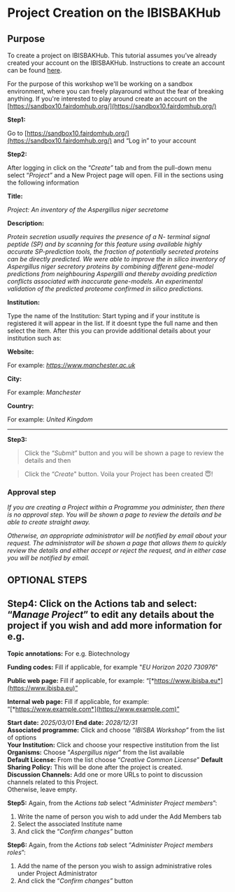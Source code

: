# Project Creation on the IBISBAKHub

## Purpose

To create a project on IBISBAKHub. This tutorial assumes you’ve already created your account on the IBISBAKHub. Instructions to create an account can be found [here](https://ibisba.github.io/handbook/hub_account_creation.html).

For the purpose of this workshop we'll be working on a sandbox environment, where you can freely playaround without the fear of breaking anything. If you're interested to play around create an account on the [https://sandbox10.fairdomhub.org/](https://sandbox10.fairdomhub.org/)


**Step1:**

Go to [https://sandbox10.fairdomhub.org/](https://sandbox10.fairdomhub.org/) and “Log in” to your account

**Step2:**

After logging in click on the “*Create”* tab and from the pull-down menu select “*Project”* and a New Project page will open. Fill in the sections using the following information

**Title:**

*Project: An inventory of the Aspergillus niger secretome*

**Description:**

*Protein secretion usually requires the presence of a N- terminal signal peptide (SP) and by scanning for this feature using available highly accurate SP-prediction tools, the fraction of potentially secreted proteins can be directly predicted. We were able to improve the in silico inventory of Aspergillus niger secretory proteins by combining different gene-model predictions from neighbouring Aspergilli and thereby avoiding prediction conflicts associated with inaccurate gene-models. An experimental validation of the predicted proteome confirmed in silico predictions.*

**Institution:**

Type the name of the Institution: Start typing and if your institute is registered it will appear in the list. If it doesnt type the full name and then select the item. After this you can provide additional details about your institution such as:

**Website:**

For example: *https://www.manchester.ac.uk*

**City:**

For example: *Manchester*  

**Country:**

For example: *United Kingdom*

------

**Step3:** 

> Click the “*Submit*” button and you will be shown a page to review the details and then

> Click the “*Create*" button. Voila your Project has been created 😇!

### Approval step

*If you are creating a Project within a Programme you administer, then there is no approval step. You will be shown a page to review the details and be able to create straight away.*

*Otherwise, an appropriate administrator will be notified by email about your request.  The administrator will be shown a page that allows them to quickly review the details and either accept or reject the request, and in either case you will be notified by email.*

## OPTIONAL STEPS

## Step4: Click on the Actions tab and select: “*Manage Project*” to edit any details about the project if you wish and add more information  for e.g.

**Topic annotations:**
For e.g. Biotechnology  

**Funding codes:**
Fill if applicable, for example "*EU Horizon 2020 730976*"  

**Public web page:**
Fill if applicable, for example: “[*https://www.ibisba.eu*](https://www.ibisba.eu)”

**Internal web page:**
Fill if applicable, for example: “[*https://www.example.com*](https://www.example.com)”  

**Start date:** *2025/03/01*         **End date:**  *2028/12/31*  
**Associated programme:**
Click and choose *“IBISBA Workshop”* from the list of options  
**Your Institution:**
Click and choose your respective institution from the list  
**Organisms:**
Choose “*Aspergillus niger*” from the list available  
**Default License:**
From the list choose “*Creative Common License*”
**Default Sharing Policy:**
This will be done after the project is created.  
**Discussion Channels:**
Add one or more URLs to point to discussion channels related to this Project.  
Otherwise, leave empty.

**Step5:** Again, from the *Actions tab* select “*Administer Project members*”:

1. Write the name of person you wish to add under the Add Members tab
2. Select the associated Institute name  
3. And click the “*Confirm changes”* button

**Step6:** Again, from the *Actions tab* select “*Administer Project members roles*”:

1. Add the name of the person you wish to assign administrative roles under Project Administrator  
2. And click the “*Confirm changes”* button
